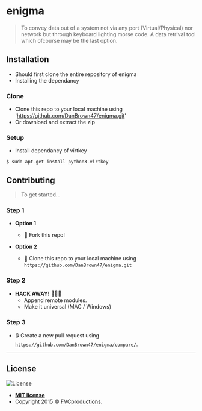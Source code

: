 # enigma
>  To convey data out of a system not via any port (Virtual/Physical) nor network but through keyboard lighting morse code.
>  A data retrival tool which ofcourse may be the last option.

## Installation
- Should first clone the entire repository of enigma
- Installing the dependancy


### Clone

- Clone this repo to your local machine using `https://github.com/DanBrown47/enigma.git'
- Or download and extract the zip

### Setup
 
 - Install dependancy of virtkey 
 ```shell
$ sudo apt-get install python3-virtkey
```

## Contributing

> To get started...

### Step 1

- **Option 1**
    - 🍴 Fork this repo!

- **Option 2**
    - 👯 Clone this repo to your local machine using `https://github.com/DanBrown47/enigma.git`

### Step 2

- **HACK AWAY!** 🔨🔨🔨
  - Append remote modules.
  - Make it universal (MAC / Windows)

### Step 3

- 🔃 Create a new pull request using <a href="https://github.com/DanBrown47/enigma/compare/" target="_blank">`https://github.com/DanBrown47/enigma/compare/`</a>.

---

## License

[![License](http://img.shields.io/:license-mit-blue.svg?style=flat-square)](http://badges.mit-license.org)

- **[MIT license](http://opensource.org/licenses/mit-license.php)**
- Copyright 2015 © <a href="http://fvcproductions.com" target="_blank">FVCproductions</a>.

